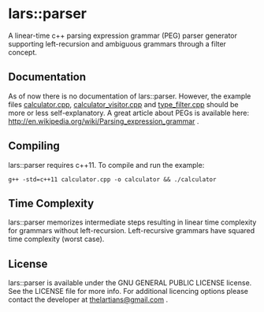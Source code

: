 lars::parser
============

A linear-time c++ parsing expression grammar (PEG) parser generator supporting left-recursion and ambiguous grammars through a filter concept.

Documentation
-------------
As of now there is no documentation of lars::parser. However, the example files [calculator.cpp](calculator.cpp), [calculator_visitor.cpp](calculator_visitor.cpp) and [type_filter.cpp](type_filter.cpp) should be more or less self-explanatory. A great article about PEGs is available here: http://en.wikipedia.org/wiki/Parsing_expression_grammar .


Compiling
---------
lars::parser requires c++11. To compile and run the example: 

```
g++ -std=c++11 calculator.cpp -o calculator && ./calculator
```

Time Complexity
---------------
lars::parser memorizes intermediate steps resulting in linear time complexity for grammars without left-recursion. Left-recursive grammars have squared time complexity (worst case).

License
-------
lars::parser is available under the GNU GENERAL PUBLIC LICENSE license. See the LICENSE file for more info.
For additional licencing options please contact the developer at thelartians@gmail.com .
